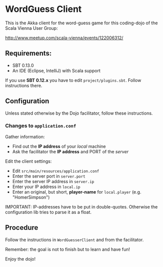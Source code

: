 # WordGuess Client

This is the Akka client for the word-guess game for this coding-dojo of the Scala Vienna User Group:

http://www.meetup.com/scala-vienna/events/122006312/

## Requirements:

- SBT 0.13.0
- An IDE (Eclipse, IntelliJ) with Scala support

If you use **SBT 0.12.x** you have to edit `project/plugins.sbt`. Follow instructions there.

## Configuration

Unless stated otherwise by the Dojo facilitator, follow these instructions.

### Changes to `application.conf`

Gather information:

- Find out the **IP address** of your *local* machine
- Ask the facilitator the **IP address** and PORT of the *server*

Edit the client settings:

- Edit `src/main/resources/application.conf`
- Enter the server port in `server.port`
- Enter the server IP address in `server.ip`
- Enter your IP address in `local.ip`
- Enter an original, but short, **player-name** for `local.player` (e.g. "HomerSimpson")

IMPORTANT: IP-addresses have to be put in double-quotes. Otherwise the configuration lib tries to parse it as a float.

## Procedure

Follow the instructions in `WordGuesserClient` and from the facilitator.

Remember: the goal is not to finish but to learn and have fun!

Enjoy the dojo!
